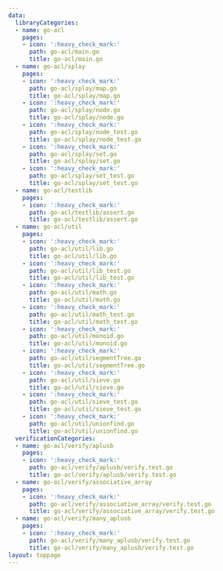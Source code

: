 ```yaml
---
data:
  libraryCategories:
  - name: go-acl
    pages:
    - icon: ':heavy_check_mark:'
      path: go-acl/main.go
      title: go-acl/main.go
  - name: go-acl/splay
    pages:
    - icon: ':heavy_check_mark:'
      path: go-acl/splay/map.go
      title: go-acl/splay/map.go
    - icon: ':heavy_check_mark:'
      path: go-acl/splay/node.go
      title: go-acl/splay/node.go
    - icon: ':heavy_check_mark:'
      path: go-acl/splay/node_test.go
      title: go-acl/splay/node_test.go
    - icon: ':heavy_check_mark:'
      path: go-acl/splay/set.go
      title: go-acl/splay/set.go
    - icon: ':heavy_check_mark:'
      path: go-acl/splay/set_test.go
      title: go-acl/splay/set_test.go
  - name: go-acl/testlib
    pages:
    - icon: ':heavy_check_mark:'
      path: go-acl/testlib/assert.go
      title: go-acl/testlib/assert.go
  - name: go-acl/util
    pages:
    - icon: ':heavy_check_mark:'
      path: go-acl/util/lib.go
      title: go-acl/util/lib.go
    - icon: ':heavy_check_mark:'
      path: go-acl/util/lib_test.go
      title: go-acl/util/lib_test.go
    - icon: ':heavy_check_mark:'
      path: go-acl/util/math.go
      title: go-acl/util/math.go
    - icon: ':heavy_check_mark:'
      path: go-acl/util/math_test.go
      title: go-acl/util/math_test.go
    - icon: ':heavy_check_mark:'
      path: go-acl/util/monoid.go
      title: go-acl/util/monoid.go
    - icon: ':heavy_check_mark:'
      path: go-acl/util/segmentTree.go
      title: go-acl/util/segmentTree.go
    - icon: ':heavy_check_mark:'
      path: go-acl/util/sieve.go
      title: go-acl/util/sieve.go
    - icon: ':heavy_check_mark:'
      path: go-acl/util/sieve_test.go
      title: go-acl/util/sieve_test.go
    - icon: ':heavy_check_mark:'
      path: go-acl/util/unionfind.go
      title: go-acl/util/unionfind.go
  verificationCategories:
  - name: go-acl/verify/aplusb
    pages:
    - icon: ':heavy_check_mark:'
      path: go-acl/verify/aplusb/verify.test.go
      title: go-acl/verify/aplusb/verify.test.go
  - name: go-acl/verify/associative_array
    pages:
    - icon: ':heavy_check_mark:'
      path: go-acl/verify/associative_array/verify.test.go
      title: go-acl/verify/associative_array/verify.test.go
  - name: go-acl/verify/many_aplusb
    pages:
    - icon: ':heavy_check_mark:'
      path: go-acl/verify/many_aplusb/verify.test.go
      title: go-acl/verify/many_aplusb/verify.test.go
layout: toppage
---
```

